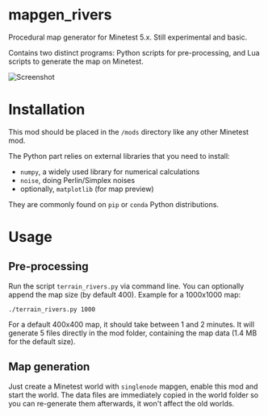 mapgen_rivers
=============

Procedural map generator for Minetest 5.x. Still experimental and basic.

Contains two distinct programs: Python scripts for pre-processing, and Lua scripts to generate the map on Minetest.

![Screenshot](https://user-images.githubusercontent.com/6905002/79073532-7a567f00-7ce7-11ea-9791-8fb453f5175d.png)

# Installation
This mod should be placed in the `/mods` directory like any other Minetest mod.

The Python part relies on external libraries that you need to install:
- `numpy`, a widely used library for numerical calculations
- `noise`, doing Perlin/Simplex noises
- optionally, `matplotlib` (for map preview)

They are commonly found on `pip` or `conda` Python distributions.

# Usage
## Pre-processing
Run the script `terrain_rivers.py` via command line. You can optionally append the map size (by default 400). Example for a 1000x1000 map:
```
./terrain_rivers.py 1000
```
For a default 400x400 map, it should take between 1 and 2 minutes. It will generate 5 files directly in the mod folder, containing the map data (1.4 MB for the default size).

## Map generation
Just create a Minetest world with `singlenode` mapgen, enable this mod and start the world. The data files are immediately copied in the world folder so you can re-generate them afterwards, it won't affect the old worlds.
